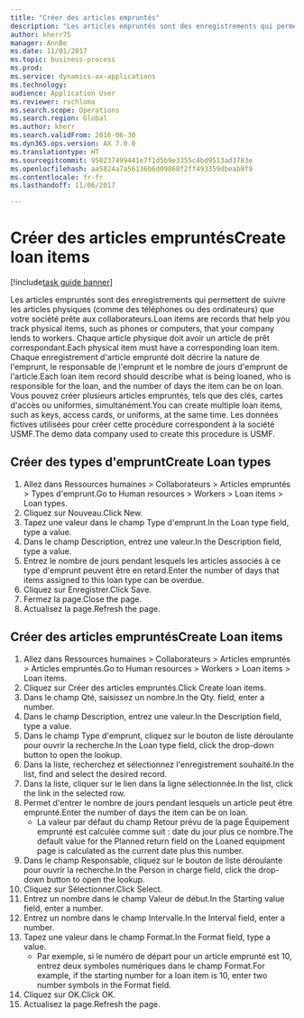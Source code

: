 ```yaml
--- 
title: "Créer des articles empruntés"
description: "Les articles empruntés sont des enregistrements qui permettent de suivre les articles physiques (comme des téléphones ou des ordinateurs) que votre société prête aux collaborateurs."
author: kherr75
manager: AnnBe
ms.date: 11/01/2017
ms.topic: business-process
ms.prod: 
ms.service: dynamics-ax-applications
ms.technology: 
audience: Application User
ms.reviewer: rschloma
ms.search.scope: Operations
ms.search.region: Global
ms.author: kherr
ms.search.validFrom: 2016-06-30
ms.dyn365.ops.version: AX 7.0.0
ms.translationtype: HT
ms.sourcegitcommit: 950237499441e7f1d5b9e3355c4bd9513ad3783e
ms.openlocfilehash: aa5824a7a56136b6d09860f2ff493359dbeab9f9
ms.contentlocale: fr-fr
ms.lasthandoff: 11/06/2017

---
```

# <a name="create-loan-items"></a><span data-ttu-id="645a7-103">Créer des articles empruntés</span><span class="sxs-lookup"><span data-stu-id="645a7-103">Create loan items</span></span>

[!include[task guide banner](../../includes/task-guide-banner.md)]

<span data-ttu-id="645a7-104">Les articles empruntés sont des enregistrements qui permettent de suivre les articles physiques (comme des téléphones ou des ordinateurs) que votre société prête aux collaborateurs.</span><span class="sxs-lookup"><span data-stu-id="645a7-104">Loan items are records that help you track physical items, such as phones or computers, that your company lends to workers.</span></span> <span data-ttu-id="645a7-105">Chaque article physique doit avoir un article de prêt correspondant.</span><span class="sxs-lookup"><span data-stu-id="645a7-105">Each physical item must have a corresponding loan item.</span></span> <span data-ttu-id="645a7-106">Chaque enregistrement d'article emprunté doit décrire la nature de l'emprunt, le responsable de l'emprunt et le nombre de jours d'emprunt de l'article.</span><span class="sxs-lookup"><span data-stu-id="645a7-106">Each loan item record should describe what is being loaned, who is responsible for the loan, and the number of days the item can be on loan.</span></span> <span data-ttu-id="645a7-107">Vous pouvez créer plusieurs articles empruntés, tels que des clés, cartes d'accès ou uniformes, simultanément.</span><span class="sxs-lookup"><span data-stu-id="645a7-107">You can create multiple loan items, such as keys, access cards, or uniforms, at the same time.</span></span> <span data-ttu-id="645a7-108">Les données fictives utilisées pour créer cette procédure correspondent à la société USMF.</span><span class="sxs-lookup"><span data-stu-id="645a7-108">The demo data company used to create this procedure is USMF.</span></span>


## <a name="create-loan-types"></a><span data-ttu-id="645a7-109">Créer des types d'emprunt</span><span class="sxs-lookup"><span data-stu-id="645a7-109">Create Loan types</span></span>
1. <span data-ttu-id="645a7-110">Allez dans Ressources humaines > Collaborateurs > Articles empruntés > Types d'emprunt.</span><span class="sxs-lookup"><span data-stu-id="645a7-110">Go to Human resources > Workers > Loan items > Loan types.</span></span>
2. <span data-ttu-id="645a7-111">Cliquez sur Nouveau.</span><span class="sxs-lookup"><span data-stu-id="645a7-111">Click New.</span></span>
3. <span data-ttu-id="645a7-112">Tapez une valeur dans le champ Type d'emprunt.</span><span class="sxs-lookup"><span data-stu-id="645a7-112">In the Loan type field, type a value.</span></span>
4. <span data-ttu-id="645a7-113">Dans le champ Description, entrez une valeur.</span><span class="sxs-lookup"><span data-stu-id="645a7-113">In the Description field, type a value.</span></span>
5. <span data-ttu-id="645a7-114">Entrez le nombre de jours pendant lesquels les articles associés à ce type d'emprunt peuvent être en retard.</span><span class="sxs-lookup"><span data-stu-id="645a7-114">Enter the number of days that items assigned to this loan type can be overdue.</span></span> 
6. <span data-ttu-id="645a7-115">Cliquez sur Enregistrer.</span><span class="sxs-lookup"><span data-stu-id="645a7-115">Click Save.</span></span>
7. <span data-ttu-id="645a7-116">Fermez la page.</span><span class="sxs-lookup"><span data-stu-id="645a7-116">Close the page.</span></span>
8. <span data-ttu-id="645a7-117">Actualisez la page.</span><span class="sxs-lookup"><span data-stu-id="645a7-117">Refresh the page.</span></span>

## <a name="create-loan-items"></a><span data-ttu-id="645a7-118">Créer des articles empruntés</span><span class="sxs-lookup"><span data-stu-id="645a7-118">Create Loan items</span></span>
1. <span data-ttu-id="645a7-119">Allez dans Ressources humaines > Collaborateurs > Articles empruntés > Articles empruntés.</span><span class="sxs-lookup"><span data-stu-id="645a7-119">Go to Human resources > Workers > Loan items > Loan items.</span></span>
2. <span data-ttu-id="645a7-120">Cliquez sur Créer des articles empruntés.</span><span class="sxs-lookup"><span data-stu-id="645a7-120">Click Create loan items.</span></span>
3. <span data-ttu-id="645a7-121">Dans le champ Qté, saisissez un nombre.</span><span class="sxs-lookup"><span data-stu-id="645a7-121">In the Qty. field, enter a number.</span></span>
4. <span data-ttu-id="645a7-122">Dans le champ Description, entrez une valeur.</span><span class="sxs-lookup"><span data-stu-id="645a7-122">In the Description field, type a value.</span></span>
5. <span data-ttu-id="645a7-123">Dans le champ Type d'emprunt, cliquez sur le bouton de liste déroulante pour ouvrir la recherche.</span><span class="sxs-lookup"><span data-stu-id="645a7-123">In the Loan type field, click the drop-down button to open the lookup.</span></span>
6. <span data-ttu-id="645a7-124">Dans la liste, recherchez et sélectionnez l'enregistrement souhaité.</span><span class="sxs-lookup"><span data-stu-id="645a7-124">In the list, find and select the desired record.</span></span>
7. <span data-ttu-id="645a7-125">Dans la liste, cliquer sur le lien dans la ligne sélectionnée.</span><span class="sxs-lookup"><span data-stu-id="645a7-125">In the list, click the link in the selected row.</span></span>
8. <span data-ttu-id="645a7-126">Permet d'entrer le nombre de jours pendant lesquels un article peut être emprunté.</span><span class="sxs-lookup"><span data-stu-id="645a7-126">Enter the number of days the item can be on loan.</span></span>
    * <span data-ttu-id="645a7-127">La valeur par défaut du champ Retour prévu de la page Équipement emprunté est calculée comme suit : date du jour plus ce nombre.</span><span class="sxs-lookup"><span data-stu-id="645a7-127">The default value for the Planned return field on the Loaned equipment page is calculated as the current date plus this number.</span></span>  
9. <span data-ttu-id="645a7-128">Dans le champ Responsable, cliquez sur le bouton de liste déroulante pour ouvrir la recherche.</span><span class="sxs-lookup"><span data-stu-id="645a7-128">In the Person in charge field, click the drop-down button to open the lookup.</span></span>
10. <span data-ttu-id="645a7-129">Cliquez sur Sélectionner.</span><span class="sxs-lookup"><span data-stu-id="645a7-129">Click Select.</span></span>
11. <span data-ttu-id="645a7-130">Entrez un nombre dans le champ Valeur de début.</span><span class="sxs-lookup"><span data-stu-id="645a7-130">In the Starting value field, enter a number.</span></span>
12. <span data-ttu-id="645a7-131">Entrez un nombre dans le champ Intervalle.</span><span class="sxs-lookup"><span data-stu-id="645a7-131">In the Interval field, enter a number.</span></span>
13. <span data-ttu-id="645a7-132">Tapez une valeur dans le champ Format.</span><span class="sxs-lookup"><span data-stu-id="645a7-132">In the Format field, type a value.</span></span>
    * <span data-ttu-id="645a7-133">Par exemple, si le numéro de départ pour un article emprunté est 10, entrez deux symboles numériques dans le champ Format.</span><span class="sxs-lookup"><span data-stu-id="645a7-133">For example, if the starting number for a loan item is 10, enter two number symbols in the Format field.</span></span>  
14. <span data-ttu-id="645a7-134">Cliquez sur OK.</span><span class="sxs-lookup"><span data-stu-id="645a7-134">Click OK.</span></span>
15. <span data-ttu-id="645a7-135">Actualisez la page.</span><span class="sxs-lookup"><span data-stu-id="645a7-135">Refresh the page.</span></span>


